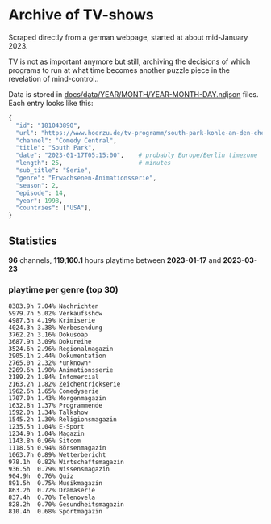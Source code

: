 # Archive of TV-shows

Scraped directly from a german webpage, started at about mid-January 2023.

TV is not as important anymore but still, archiving the decisions of which programs to run at what time
becomes another puzzle piece in the revelation of mind-control.. 

Data is stored in [docs/data/YEAR/MONTH/YEAR-MONTH-DAY.ndjson](docs/data/) files. 
Each entry looks like this:

```python
{
  "id": "181043890", 
  "url": "https://www.hoerzu.de/tv-programm/south-park-kohle-an-den-chefkoch/bid_181043890/", 
  "channel": "Comedy Central", 
  "title": "South Park", 
  "date": "2023-01-17T05:15:00",    # probably Europe/Berlin timezone 
  "length": 25,                     # minutes 
  "sub_title": "Serie", 
  "genre": "Erwachsenen-Animationsserie", 
  "season": 2, 
  "episode": 14, 
  "year": 1998, 
  "countries": ["USA"],
}
```

## Statistics

**96** channels, **119,160.1** hours playtime between **2023-01-17** and **2023-03-23**


### playtime per genre (top 30)

    8383.9h 7.04% Nachrichten
    5979.7h 5.02% Verkaufsshow
    4987.3h 4.19% Krimiserie
    4024.3h 3.38% Werbesendung
    3762.2h 3.16% Dokusoap
    3687.9h 3.09% Dokureihe
    3524.6h 2.96% Regionalmagazin
    2905.1h 2.44% Dokumentation
    2765.0h 2.32% *unknown*
    2269.6h 1.90% Animationsserie
    2189.2h 1.84% Infomercial
    2163.2h 1.82% Zeichentrickserie
    1962.6h 1.65% Comedyserie
    1707.0h 1.43% Morgenmagazin
    1632.8h 1.37% Programmende
    1592.0h 1.34% Talkshow
    1545.2h 1.30% Religionsmagazin
    1235.5h 1.04% E-Sport
    1234.9h 1.04% Magazin
    1143.8h 0.96% Sitcom
    1118.5h 0.94% Börsenmagazin
    1063.7h 0.89% Wetterbericht
    978.1h  0.82% Wirtschaftsmagazin
    936.5h  0.79% Wissensmagazin
    904.9h  0.76% Quiz
    891.5h  0.75% Musikmagazin
    863.2h  0.72% Dramaserie
    837.4h  0.70% Telenovela
    828.2h  0.70% Gesundheitsmagazin
    810.4h  0.68% Sportmagazin
